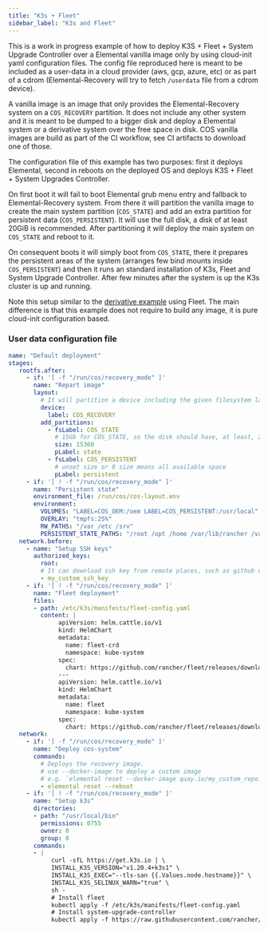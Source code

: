 ```yaml
---
title: "K3s + Fleet"
sidebar_label: "K3s and Fleet"
---
```


This is a work in progress example of how to deploy K3S + Fleet + System Upgrade Controller over a Elemental vanilla image only
by using cloud-init yaml configuration files. The config file reproduced here is meant to be included
as a user-data in a cloud provider (aws, gcp, azure, etc) or as part of a cdrom (Elemental-Recovery will try to fetch `/userdata` file
from a cdrom device).

A vanilla image is an image that only provides the Elemental-Recovery system on a `COS_RECOVERY` partition. It does not include any other
system and it is meant to be dumped to a bigger disk and deploy a Elemental system or a derivative system over the free space in disk.
COS vanilla images are build as part of the CI workflow, see CI artifacts to download one of those.

The configuration file of this example has two purposes: first it deploys Elemental, second in reboots on the deployed OS and deploys
K3S + Fleet + System Upgrades Controller.

On first boot it will fail to boot Elemental grub menu entry and fallback
to Elemental-Recovery system. From there it will partition the vanilla image to create the main system partition (`COS_STATE`)
and add an extra partition for persistent data (`COS_PERSISTENT`). It will use the full disk, a disk of at least 20GiB
is recommended. After partitioning it will deploy the main system on `COS_STATE` and reboot to it.

On consequent boots it will simply boot from `COS_STATE`, there it prepares the persistent areas of the system (arranges few bind
mounts inside `COS_PERSISTENT`) and then it runs an standard installation of K3s, Fleet and System Upgrade Controller. After few
minutes after the system is up the K3s cluster is up and running.

Note this setup similar to the [derivative example](https://github.com/rancher-sandbox/cos-fleet-upgrades-sample) using Fleet.
The main difference is that this example does not require to build any image, it is pure cloud-init configuration based.

### User data configuration file
```yaml
name: "Default deployment"
stages:
   rootfs.after:
     - if: '[ -f "/run/cos/recovery_mode" ]'
       name: "Repart image"
       layout:
         # It will partition a device including the given filesystem label or part label (filesystem label matches first)
         device:
           label: COS_RECOVERY
         add_partitions:
           - fsLabel: COS_STATE
             # 15Gb for COS_STATE, so the disk should have, at least, 20Gb
             size: 15360
             pLabel: state
           - fsLabel: COS_PERSISTENT
             # unset size or 0 size means all available space
             pLabel: persistent
     - if: '[ ! -f "/run/cos/recovery_mode" ]'
       name: "Persistent state"
       environment_file: /run/cos/cos-layout.env
       environment:
         VOLUMES: "LABEL=COS_OEM:/oem LABEL=COS_PERSISTENT:/usr/local"
         OVERLAY: "tmpfs:25%"
         RW_PATHS: "/var /etc /srv"
         PERSISTENT_STATE_PATHS: "/root /opt /home /var/lib/rancher /var/lib/kubelet /etc/systemd /etc/rancher /etc/ssh"
   network.before:
     - name: "Setup SSH keys"
       authorized_keys:
         root:
         # It can download ssh key from remote places, such as github user keys (e.g. `github:my_user`)
         - my_custom_ssh_key
     - if: '[ ! -f "/run/cos/recovery_mode" ]'
       name: "Fleet deployment"
       files:
       - path: /etc/k3s/manifests/fleet-config.yaml
         content: |
              apiVersion: helm.cattle.io/v1
              kind: HelmChart
              metadata:
                name: fleet-crd
                namespace: kube-system
              spec:
                chart: https://github.com/rancher/fleet/releases/download/v0.3.3/fleet-crd-0.3.3.tgz
              ---
              apiVersion: helm.cattle.io/v1
              kind: HelmChart
              metadata:
                name: fleet
                namespace: kube-system
              spec:
                chart: https://github.com/rancher/fleet/releases/download/v0.3.3/fleet-0.3.3.tgz
   network:
     - if: '[ -f "/run/cos/recovery_mode" ]'
       name: "Deploy cos-system"
       commands:
         # Deploys the recovery image.
         # use --docker-image to deploy a custom image
         # e.g. `elemental reset --docker-image quay.io/my_custom_repo:my_image`
         - elemental reset --reboot
     - if: '[ ! -f "/run/cos/recovery_mode" ]'
       name: "Setup k3s"
       directories:
       - path: "/usr/local/bin"
         permissions: 0755
         owner: 0
         group: 0
       commands:
       - |
            curl -sfL https://get.k3s.io | \
            INSTALL_K3S_VERSION="v1.20.4+k3s1" \
            INSTALL_K3S_EXEC="--tls-san {{.Values.node.hostname}}" \
            INSTALL_K3S_SELINUX_WARN="true" \
            sh -
            # Install fleet 
            kubectl apply -f /etc/k3s/manifests/fleet-config.yaml
            # Install system-upgrade-controller
            kubectl apply -f https://raw.githubusercontent.com/rancher/system-upgrade-controller/v0.6.2/manifests/system-upgrade-controller.yaml
```
